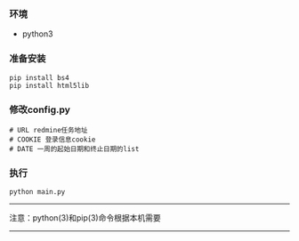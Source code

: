 ### 环境
* python3

### 准备安装
```
pip install bs4
pip install html5lib
```

### 修改config.py
```
# URL redmine任务地址
# COOKIE 登录信息cookie
# DATE 一周的起始日期和终止日期的list
```

### 执行
```
python main.py
```

***
注意：python(3)和pip(3)命令根据本机需要
***
